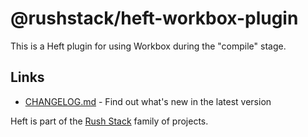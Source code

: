 # @rushstack/heft-workbox-plugin

This is a Heft plugin for using Workbox during the "compile" stage.

## Links

- [CHANGELOG.md](
  https://github.com/microsoft/rushstack/blob/master/heft-plugins/heft-workbox-plugin/CHANGELOG.md) - Find
  out what's new in the latest version

Heft is part of the [Rush Stack](https://rushstack.io/) family of projects.
